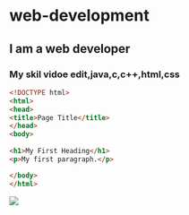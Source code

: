 # web-development
## I am a web developer
### My skil vidoe edit,java,c,c++,html,css
~~~html
<!DOCTYPE html>
<html>
<head>
<title>Page Title</title>
</head>
<body>
 
<h1>My First Heading</h1>
<p>My first paragraph.</p>

</body>
</html>
~~~
<img src="https://media3.giphy.com/media/qgQUggAC3Pfv687qPC/giphy.gif">
